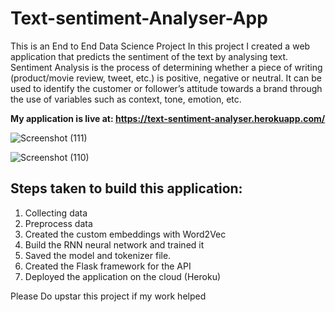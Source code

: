 # Text-sentiment-Analyser-App

This is an End to End Data Science Project
In this project I created a web application that predicts the sentiment of the text by analysing text. Sentiment Analysis is the process of determining whether a piece of writing (product/movie review, tweet, etc.) is positive, negative or neutral. It can be used to identify the customer or follower’s attitude towards a brand through the use of variables such as context, tone, emotion, etc. 

**My application is live at: https://text-sentiment-analyser.herokuapp.com/**

![Screenshot (111)](https://user-images.githubusercontent.com/54037847/105485660-44f9ab80-5cd3-11eb-869a-b5f8d98ebd18.png)

![Screenshot (110)](https://user-images.githubusercontent.com/54037847/105485680-4aef8c80-5cd3-11eb-9e6a-744331da9578.png)

## Steps taken to build this application:

1. Collecting data
2. Preprocess data
3. Created the custom embeddings with Word2Vec
4. Build the RNN neural network and trained it
5. Saved the model and tokenizer file.
6. Created the Flask framework for the API
7. Deployed the application on the cloud (Heroku)

Please Do upstar this project if my work helped
